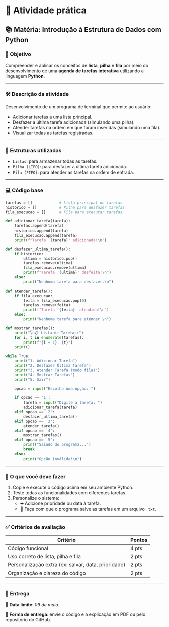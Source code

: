 # 🧪 Atividade prática 

## 📚 Matéria: Introdução à Estrutura de Dados com Python

### 🎯 Objetivo

Compreender e aplicar os conceitos de **lista**, **pilha** e **fila** por meio do desenvolvimento de uma **agenda de tarefas interativa** utilizando a linguagem **Python**.

---

### 🛠️ Descrição da atividade

Desenvolvimento de um programa de terminal que permite ao usuário:

- Adicionar tarefas a uma lista principal.
- Desfazer a última tarefa adicionada (simulando uma pilha).
- Atender tarefas na ordem em que foram inseridas (simulando uma fila).
- Visualizar todas as tarefas registradas.

---

### 🧩 Estruturas utilizadas

- `Listas`: para armazenar todas as tarefas.
- `Pilha (LIFO)`: para desfazer a última tarefa adicionada.
- `Fila (FIFO)`: para atender as tarefas na ordem de entrada.

---

### 💻 Código base

```python
tarefas = []            # Lista principal de tarefas
historico = []          # Pilha para desfazer tarefas
fila_execucao = []      # Fila para executar tarefas

def adicionar_tarefa(tarefa):
    tarefas.append(tarefa)
    historico.append(tarefa)
    fila_execucao.append(tarefa)
    print(f"Tarefa '{tarefa}' adicionada!\n")

def desfazer_ultima_tarefa():
    if historico:
        ultima = historico.pop()
        tarefas.remove(ultima)
        fila_execucao.remove(ultima)
        print(f"Tarefa '{ultima}' desfeita!\n")
    else:
        print("Nenhuma tarefa para desfazer.\n")

def atender_tarefa():
    if fila_execucao:
        feita = fila_execucao.pop(0)
        tarefas.remove(feita)
        print(f"Tarefa '{feita}' atendida!\n")
    else:
        print("Nenhuma tarefa para atender.\n")

def mostrar_tarefas():
    print("\n📋 Lista de Tarefas:")
    for i, t in enumerate(tarefas):
        print(f"{i + 1}. {t}")
    print()

while True:
    print("1. Adicionar Tarefa")
    print("2. Desfazer Última Tarefa")
    print("3. Atender Tarefa (modo fila)")
    print("4. Mostrar Tarefas")
    print("5. Sair")

    opcao = input("Escolha uma opção: ")

    if opcao == '1':
        tarefa = input("Digite a tarefa: ")
        adicionar_tarefa(tarefa)
    elif opcao == '2':
        desfazer_ultima_tarefa()
    elif opcao == '3':
        atender_tarefa()
    elif opcao == '4':
        mostrar_tarefas()
    elif opcao == '5':
        print("Saindo do programa...")
        break
    else:
        print("Opção inválida!\n")
```

---

### 📝 O que você deve fazer

1. Copie e execute o código acima em seu ambiente Python.
2. Teste todas as funcionalidades com diferentes tarefas.
3. Personalize o sistema:
    - ➕ Adicione prioridade ou data à tarefa.
    - 💾 Faça com que o programa salve as tarefas em um arquivo `.txt`.

---

### ✅ Critérios de avaliação

| Critério | Pontos |
| --- | --- |
| Código funcional | 4 pts |
| Uso correto de lista, pilha e fila | 2 pts |
| Personalização extra (ex: salvar, data, prioridade) | 2 pts |
| Organização e clareza do código | 2 pts |

---

### 📅 Entrega

📌 **Data limite**: *09 de maio.*

📩 **Forma de entrega**: envie o código e a explicação em PDF ou pelo repositório do GitHub.
